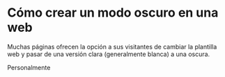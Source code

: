 


# Cómo crear un modo oscuro en una web

Muchas páginas ofrecen la opción a sus visitantes de cambiar la plantilla web y pasar de una versión clara (generalmente blanca) a una oscura. 

Personalmente 
<!--stackedit_data:
eyJoaXN0b3J5IjpbMTQxMTgyMDQ4NV19
-->